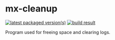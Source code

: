 mx-cleanup
===================
[![latest packaged version(s)](https://repology.org/badge/latest-versions/mx-cleanup.svg)](https://repology.org/project/mx-cleanup/versions)
[![build result](https://build.opensuse.org/projects/home:mx-packaging/packages/mx-cleanup/badge.svg?type=default)](https://software.opensuse.org//download.html?project=home%3Amx-packaging&package=mx-cleanup)

Program used for freeing space and clearing logs.
